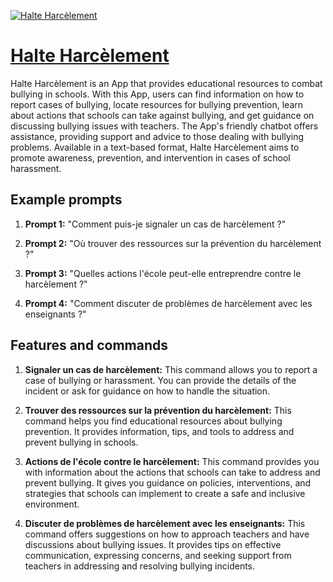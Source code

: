 [![Halte Harcèlement](https://files.oaiusercontent.com/file-KJXrvTsVAofmGRWLZKrfqZkt?se=2123-10-16T07%3A45%3A19Z&sp=r&sv=2021-08-06&sr=b&rscc=max-age%3D31536000%2C%20immutable&rscd=attachment%3B%20filename%3D59a57c3b-5d6e-4531-b9ab-6ff5eb50f05d.png&sig=KGPbTw%2Bq%2B3cGJHtKKfbZ9voWeev%2B5MPj1l7UtP5%2BmcE%3D)](https://chat.openai.com/g/g-EEntnNXvu-halte-harcelement)

# [Halte Harcèlement](https://chat.openai.com/g/g-EEntnNXvu-halte-harcelement)

Halte Harcèlement is an App that provides educational resources to combat bullying in schools. With this App, users can find information on how to report cases of bullying, locate resources for bullying prevention, learn about actions that schools can take against bullying, and get guidance on discussing bullying issues with teachers. The App's friendly chatbot offers assistance, providing support and advice to those dealing with bullying problems. Available in a text-based format, Halte Harcèlement aims to promote awareness, prevention, and intervention in cases of school harassment.

## Example prompts

1. **Prompt 1:** "Comment puis-je signaler un cas de harcèlement ?"

2. **Prompt 2:** "Où trouver des ressources sur la prévention du harcèlement ?"

3. **Prompt 3:** "Quelles actions l'école peut-elle entreprendre contre le harcèlement ?"

4. **Prompt 4:** "Comment discuter de problèmes de harcèlement avec les enseignants ?"


## Features and commands

1. **Signaler un cas de harcèlement:** This command allows you to report a case of bullying or harassment. You can provide the details of the incident or ask for guidance on how to handle the situation.

2. **Trouver des ressources sur la prévention du harcèlement:** This command helps you find educational resources about bullying prevention. It provides information, tips, and tools to address and prevent bullying in schools.

3. **Actions de l'école contre le harcèlement:** This command provides you with information about the actions that schools can take to address and prevent bullying. It gives you guidance on policies, interventions, and strategies that schools can implement to create a safe and inclusive environment.

4. **Discuter de problèmes de harcèlement avec les enseignants:** This command offers suggestions on how to approach teachers and have discussions about bullying issues. It provides tips on effective communication, expressing concerns, and seeking support from teachers in addressing and resolving bullying incidents.
